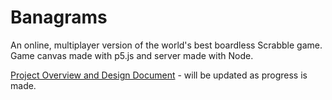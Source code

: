 # Banagrams
An online, multiplayer version of the world's best boardless Scrabble game. Game canvas made with p5.js and server made with Node.

<a href="https://docs.google.com/document/d/1QIxccA8LOHoCmXA7gBido9uIGTpZNUzVWx62mkrsyaM/edit?usp=sharing" target="_blank">Project Overview and Design Document</a> - will be updated as progress is made.